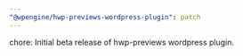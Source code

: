 ```yaml
---
"@wpengine/hwp-previews-wordpress-plugin": patch
---
```


chore: Initial beta release of hwp-previews wordpress plugin.
